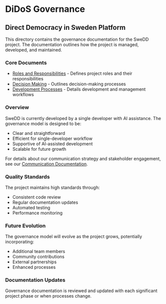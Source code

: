 # DiDoS Governance
## Direct Democracy in Sweden Platform

This directory contains the governance documentation for the SweDD project. The documentation outlines how the project is managed, developed, and maintained.

### Core Documents

- [Roles and Responsibilities](ROLES.md) - Defines project roles and their responsibilities
- [Decision Making](DECISION_MAKING.md) - Outlines decision-making processes
- [Development Processes](PROCESSES.md) - Details development and management workflows

### Overview

SweDD is currently developed by a single developer with AI assistance. The governance model is designed to be:
- Clear and straightforward
- Efficient for single-developer workflow
- Supportive of AI-assisted development
- Scalable for future growth

For details about our communication strategy and stakeholder engagement, see our [Communication Documentation](../communication/README.md).

### Quality Standards

The project maintains high standards through:
- Consistent code review
- Regular documentation updates
- Automated testing
- Performance monitoring

### Future Evolution

The governance model will evolve as the project grows, potentially incorporating:
- Additional team members
- Community contributions
- External partnerships
- Enhanced processes

### Documentation Updates

Governance documentation is reviewed and updated with each significant project phase or when processes change.

